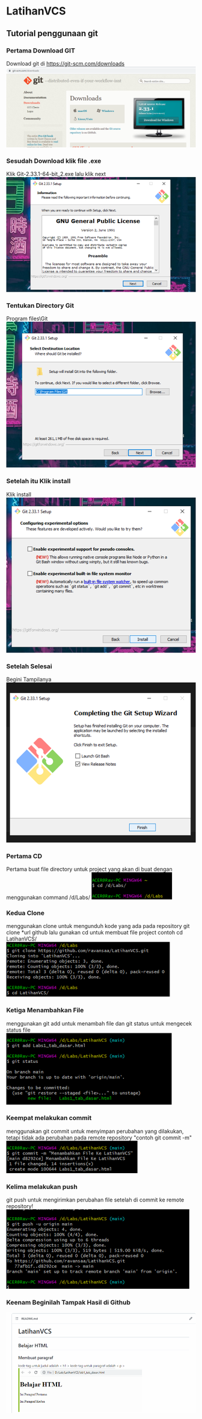 # LatihanVCS
## Tutorial penggunaan git

### Pertama Download GIT
Download git di https://git-scm.com/downloads
![Gambar](ScreenShot/ss7.png)
### Sesudah Download klik file .exe
Klik Git-2.33.1-64-bit_2.exe lalu klik next
![Gambar](ScreenShot/ss8.png)
### Tentukan Directory Git
Program files\Git
![Gambar](ScreenShot/ss9.png)
### Setelah itu Klik install
Klik install
![Gambar](ScreenShot/ss10.png)
### Setelah Selesai
Begini Tampilanya
![Gambar](ScreenShot/ss11.png)
### Pertama CD
Pertama buat file directory untuk project yang akan di buat dengan menggunakan command /d/Labs/ 
![Gambar](ScreenShot/ss1.png)
### Kedua Clone
menggunakan clone untuk mengunduh kode yang ada pada repository git clone *url github lalu gunakan cd untuk membuat file project contoh cd LatihanVCS/                                 
![Gambar](ScreenShot/ss2.png)
### Ketiga Menambahkan File
menggunakan git add untuk menambah file dan git status untuk mengecek status file
![Gambar](ScreenShot/ss3.png)
### Keempat melakukan commit
menggunakan git commit untuk menyimpan perubahan yang dilakukan, tetapi tidak ada perubahan pada remote repository "contoh git commit -m"                                                   
![Gambar](ScreenShot/ss4.png)
### Kelima melakukan push
git push untuk mengirimkan perubahan file setelah di commit ke remote repository!
![Gambar](ScreenShot/ss5.png)
### Keenam Beginilah Tampak Hasil di Github
![Gambar](ScreenShot/ss.png)